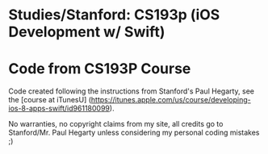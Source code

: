 # Studies/Stanford: CS193p (iOS Development w/ Swift)

Code from CS193P Course
=============

Code created following the instructions from Stanford's Paul Hegarty, see the [course at iTunesU] (https://itunes.apple.com/us/course/developing-ios-8-apps-swift/id961180099).


No warranties, no copyright claims from my site, all credits go to Stanford/Mr. Paul Hegarty unless considering my personal coding mistakes ;)


